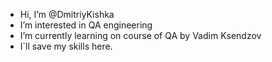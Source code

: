 - Hi, I’m @DmitriyKishka
- I’m interested in QA engineering
- I’m currently learning on course of QA by Vadim Ksendzov
- I`ll save my skills here.

<!---
DmitriyKishka/DmitriyKishka is a ✨ special ✨ repository because its `README.md` (this file) appears on your GitHub profile.
You can click the Preview link to take a look at your changes.
--->
